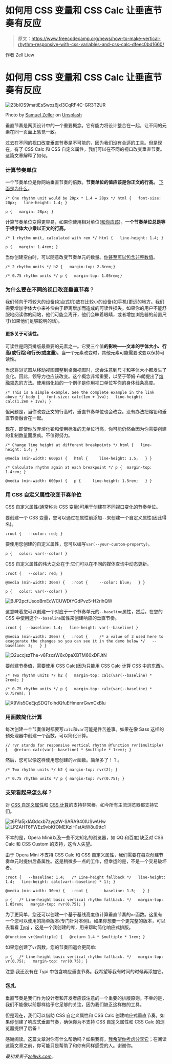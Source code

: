# 如何用 CSS 变量和 CSS Calc 让垂直节奏有反应

> 原文：<https://www.freecodecamp.org/news/how-to-make-vertical-rhythm-responsive-with-css-variables-and-css-calc-dfeec0bd1660/>

作者 Zell Liew

# 如何用 CSS 变量和 CSS Calc 让垂直节奏有反应

![23bIOS9matiEsSwoz6jxI3CqRF4C-GR3T2UR](img/f59ad3f3a7df23320e1063f76b8b70d3.png)

Photo by [Samuel Zeller](https://unsplash.com/photos/ex0gVNvCAvA?utm_source=unsplash&utm_medium=referral&utm_content=creditCopyText) on [Unsplash](https://unsplash.com/search/photos/tall?utm_source=unsplash&utm_medium=referral&utm_content=creditCopyText)

垂直节奏是网页设计中的一个重要概念。它有能力将设计整合在一起，让不同的元素在同一页面上感觉一致。

过去在不同的视口改变垂直节奏是不可能的，因为我们没有合适的工具。但是现在，有了 CSS Calc 和 CSS 自定义属性，我们可以在不同的视口改变垂直节奏。这篇文章解释了如何。

### 计算节奏单位

一个节奏单位是你网站垂直节奏的倍数。**节奏单位的值应该是你正文的行高。** [下面是为什么](https://zellwk.com/blog/why-vertical-rhythms/)。

```
/* One rhythm unit would be 20px * 1.4 = 28px */ html {   font-size: 20px;   line-height: 1.4; } 
```

```
p {   margin: 28px; }
```

计算节奏单位变得更容易，如果你使用相对单位([和你应该](https://zellwk.com/blog/responsive-typography/))。**一个节奏单位总是等于根字体大小乘以正文的行高。**

```
/* 1 rhythm unit, calculated with rem */ html {   line-height: 1.4; } 
```

```
p {   margin: 1.4rem; }
```

当你创建空白时，可以随意改变节奏单元的数量。[你甚至可以包含非整数值](https://zellwk.com/blog/why-vertical-rhythms/)。

```
/* 2 rhythm units */ h2 {   margin-top: 2.8rem;} 
```

```
/* 0.75 rhythm units */ p {   margin-top: 1.05rem;}
```

### 为什么要在不同的视口改变垂直节奏？

我们倾向于将较大的设备(如台式机)放在比较小的设备(如手机)更远的地方。我们需要增加字体大小来补偿由于距离增加而造成的可读性损失。如果你的用户不能舒服地阅读你的网站，他们可能会离开，他们会眯着眼睛，或者增加浏览器的前置尺寸(如果他们足够聪明的话)。

#### 更多关于可读性。

可读性是网页排版最重要的元素之一。它受三个值**的影响——文本的字体大小、行高(或行距)和行长(或度量)**。当一个元素改变时，其他元素可能需要改变以保持可读性。

当您将浏览器从移动视图调整到桌面视图时，您会注意到尺寸和字体大小都发生了变化。因此，领导力也应该改变。这个概念非常重要，以至于蒂姆·布朗提出了[熔融领先](https://css-tricks.com/molten-leading-css/)的方法。使用熔化铅的一个例子是你用视口单位写你的身体线条高度。

```
/* This is a simple example. See the complete example in the link above */ body {   font-size: calc(1em + 1vw);   line-height: calc(1.2em + 1vw); }
```

但问题是，当你改变正文的行高时，垂直节奏单位也会改变。没有办法把熔铅和垂直节奏融合在一起。

现在，即使你放弃熔化铅和使用标准的无单位行高，你可能仍然会因为你需要创建的复制数量而发疯。不值得努力。

```
/* Change line height at different breakpoints */ html {   line-height: 1.4; } 
```

```
@media (min-width: 600px) {   html {     line-height: 1.5;   } } 
```

```
/* Calculate rhythm again at each breakpoint */ p {  margin-top: 1.4rem; } 
```

```
@media (min-width: 600px) {   p {     line-height: 1.5rem;   } }
```

### 用 CSS 自定义属性改变节奏单位

CSS 自定义属性(通常称为 CSS 变量)可用于创建在不同视口变化的节奏单位。

要创建一个 CSS 变量，您可以通过在属性前添加`--`来创建一个自定义属性(因此得名)。

```
:root {   --color: red; }
```

要使用您创建的自定义属性，您可以编写`var(--your-custom-property)`。

```
p {   color: var(--color) }
```

CSS 自定义属性的伟大之处在于:它们可以在不同的媒体查询中动态更新。

```
:root {   --color: red; } 
```

```
@media (min-width: 30em) {   :root {     --color: blue;   } } 
```

```
p {   color: var(--color) }
```

![BJP2pctUsooBmEcWCUWDtYGdPvz5-H2rlhQW](img/2396725a51f3e648d7ff20800df9e0dc.png)

这意味着您可以创建一个对应于一个节奏单元的`--baseline`属性，然后，在您的 CSS 中使用这个`--baseline`属性来创建响应的垂直节奏。

```
:root {  --baseline: 1.4;   line-height: var(--baseline) } 
```

```
@media (min-width: 30em) {   :root {     /* a value of 3 used here to exaggerate the changes so you can see it in the demo below */   --baseline: 3;   } }
```

![Q2uccjszThe-v8FzxsW6x0paXBTM60xDFJtN](img/7c068c80bb1a844b905c6f915bc0c3da.png)

要创建节奏值，需要使用 CSS Calc(因为只能用 CSS Calc 计算 CSS 中的东西)。

```
/* Two rhythm units */ h2 {   margin-top: calc(var(--baseline) * 2rem); } 
```

```
/* 0.75 rhythm units */ p {   margin-top: calc(var(--baseline) * 0.75rem); }
```

![X9Vis5CeEjqSDQTolhdQfuEHmenrGwnCxBlu](img/b4642f5dec29ca5f242cf5b6be421086.png)

### 用函数简化计算

每次创建一个节奏值时都要写`calc`和`var`可能是件苦差事。如果在像 Sass 这样的预处理器中创建一个函数，可以简化计算。

```
// rvr stands for responsive vertical rhythm @function rvr($multiple) {   @return calc(var(--baseline) * $multiple * 1rem); }
```

然后，您可以像这样使用您创建的`vr`函数。简单多了！？。

```
/* Two rhythm units */ h2 { margin-top: rvr(2); } 
```

```
/* 0.75 rhythm units */ p { margin-top: rvr(0.75); }
```

### 支架看起来怎么样？

对 [CSS 自定义属性](https://caniuse.com/#feat=css-variables)和 [CSS 计算](https://caniuse.com/#feat=calc)的支持非常棒。如今所有主流浏览器都支持它们。

![t6Ffa5jxIAGdcxb7zygzW-SARA940IUSwAHw](img/062280e1c98f092fa0eb90868ecffff8.png)![LPZAHT6FWEz9vbKfOMEKzIH1stAtW8u9ttc1](img/e155b990159b51e07c10574917f3554b.png)

不幸的是，Opera Mini(以及一些不太知名的浏览器，如 QQ 和百度)缺乏对 CSS Calc 和 CSS Custom 的支持，这令人失望。

由于 Opera Mini 不支持 CSS Calc 和 CSS 自定义属性，我们需要在每次创建节奏单元时提供后备属性。这是稍微多一点的工作，但幸运的是，不是一个交易破坏者。

```
:root {   --baseline: 1.4;   /* Line-height fallback */   line-height: 1.4;   line-height: calc(var(--baseline) * 1); } 
```

```
@media (min-width: 30em) {   :root {     --baseline: 1.5;   } } 
```

```
p {   /* Line-height basic vertical rhythm fallback. */   margin-top: 1.05rem;   margin-top: rvr(0.75); }
```

为了更简单，您还可以创建一个基于基线高度值计算垂直节奏的`vr`函数。这里有一个您可以使用的简单版本(专门针对本例)。如果你想要一个更完整的版本，可以去看看 [Typi](https://github.com/zellwk/typi) ，这是一个我创建的库，用来帮助简化响应式排版。

```
@function vr($multiple) {   @return 1.4 * $multiple * 1rem; }
```

如果您创建了`vr`函数，您的节奏回退会更简单:

```
p {   /* Line-height basic vertical rhythm fallback. */   margin-top: vr(0.75);   margin-top: rvr(0.75); }
```

注意:我还没有在 Typi 中包含响应垂直节奏。我希望等我有时间的时候再添加它。

### 包扎

垂直节奏是我们作为设计者和开发者应该注意的一个重要的排版原则。不幸的是，我们不能像以前那样给予它足够的关注，因为我们缺乏这样做的工具。

但是现在，我们可以借助 CSS 自定义属性和 CSS Calc 创建响应式垂直节奏。如果你创建了响应式垂直节奏，确保你为不支持 CSS 自定义属性和 CSS Calc 的浏览器提供了后备！

感谢阅读。这篇文章对你有什么帮助吗？如果我有，[我希望你考虑分享它](http://twitter.com/share?text=Responsive%20Vertical%20Rhythm%20with%20CSS%20Custom%20Properties%20and%20CSS%20Calc%20by%20@zellwk%20?%20&url=https://zellwk.com/blog/responsive-vertical-rhythm/&hashtags=)；在阅读这篇文章之前，你可能只是帮助了和你有同样感受的人。谢谢你。

*最初发表于[zellwk.com](https://zellwk.com/blog/responsive-vertical-rhythm/)。*